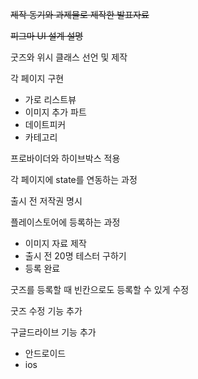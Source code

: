 ~~제작 동기와 과제물로 제작한 발표자료~~

  

~~피그마 UI 설계 설명~~

  

굿즈와 위시 클래스 선언 및 제작

  

각 페이지 구현

- 가로 리스트뷰
- 이미지 추가 파트
- 데이트피커
- 카테고리

  

프로바이더와 하이브박스 적용

  

각 페이지에 state를 연동하는 과정 

  

출시 전 저작권 명시

  

플레이스토어에 등록하는 과정

- 이미지 자료 제작
- 출시 전 20명 테스터 구하기
- 등록 완료

  

  

굿즈를 등록할 때 빈칸으로도 등록할 수 있게 수정

  

굿즈 수정 기능 추가

  

구글드라이브 기능 추가

- 안드로이드
- ios